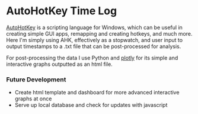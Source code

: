 # AutoHotKey Time Log 

[AutoHotKey](autohotkey.com) is a scripting language for Windows, which can be useful in creating simple GUI apps, remapping and creating hotkeys, and much more. Here I'm simply using AHK, effectively as a stopwatch, and user input to output timestamps to a .txt file that can be post-processed for analysis.

For post-processing the data I use Python and [plotly](http://plot.ly) for its simple and interactive graphs outputted as an html file. 

### Future Development
- Create html template and dashboard for more advanced interactive graphs at once
- Serve up local database and check for updates with javascript